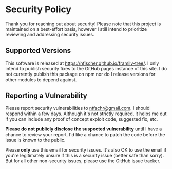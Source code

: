 # Security Policy

Thank you for reaching out about security! Please note that this project is
maintained on a best-effort basis, however I still intend to prioritize
reviewing and addressing security issues.

## Supported Versions

This software is released at https://nfischer.github.io/framily-tree/. I only
intend to publish security fixes to the GitHub pages instance of this site. I do
not currently publish this package on npm nor do I release versions for other
modules to depend against.

## Reporting a Vulnerability

Please report security vulnerabilities to ntfschr@gmail.com. I should respond
within a few days. Although it's not strictly required, it helps me out if you
can include any proof of concept exploit code, suggested fix, etc.

**Please do not publicly disclose the suspected vulnerability** until I have a
chance to review your report. I'd like a chance to patch the code before the
issue is known to the public.

Please **only** use this email for security issues. It's also OK to use the
email if you're legitimately unsure if this is a security issue (better safe
than sorry). But for all other non-security issues, please use the GitHub issue
tracker.

